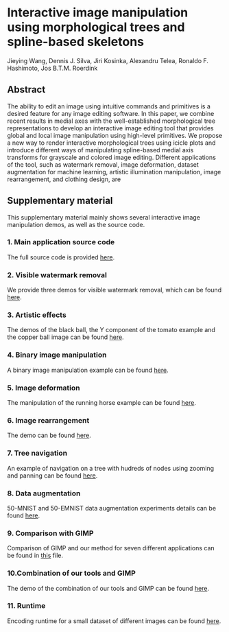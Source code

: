 # Interactive image manipulation using morphological trees and spline-based skeletons
Jieying Wang, Dennis J. Silva, Jiri Kosinka, Alexandru Telea, Ronaldo F. Hashimoto, Jos B.T.M. Roerdink

## Abstract
The ability to edit an image using intuitive commands and primitives is a desired feature for any image editing software. In this paper, we combine recent results in medial axes with the well-established morphological tree representations to develop an interactive image editing tool that provides global and local image manipulation using high-level primitives. We propose a new way to render interactive morphological trees using icicle plots and introduce different ways of manipulating spline-based medial axis transforms for grayscale and colored image editing. Different applications of the tool, such as watermark removal, image deformation, dataset augmentation for machine learning, artistic illumination manipulation, image rearrangement, and clothing design, are


## Supplementary material 
This supplementary material mainly shows several interactive image manipulation demos, as well as the source code.

### 1. Main application source code

The full source code is provided [here](https://github.com/dennisjosesilva/interactive-dmd).

### 2. Visible watermark removal

 We provide three demos for visible watermark removal, which can be found [here](./watermark).

### 3. Artistic effects

The demos of the black ball, the Y component of the tomato example and the copper ball image can be found [here](./illumination).

### 4. Binary image manipulation

A binary image manipulation example can be found [here](./ShapeManip/demo.mp4).

### 5. Image deformation

The manipulation of the running horse example can be found [here](./imageDeformation/horseManipulation.MOV).

### 6. Image rearrangement

The demo can be found [here](./rearrangement).

### 7. Tree navigation

An example of navigation on a  tree with hudreds of nodes using zooming and panning can be found [here](./tree-navigation/node-selection-zoom.mp4). 

### 8. Data augmentation

50-MNIST and 50-EMNIST data augmentation experiments details can be found [here](./DataAugmentation). 


### 9. Comparison with GIMP

Comparison of GIMP and our method for seven different applications can be found in [this](./CompareWithGIMP) file.

### 10.Combination of our tools and GIMP

The demo of the combination of our tools and GIMP can be found [here](./Combination).

### 11. Runtime

Encoding runtime for a small dataset of different images can be found [here](./executionTimeAnalysis/time-analysis.ipynb).
